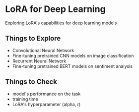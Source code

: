 # LoRA for Deep Learning
Exploring LoRA's capabilities for deep learning models

## Things to Explore
- Convolutional Neural Network
- Fine-tuning pretrained CNN models on image classification
- Recurrent Neural Network
- Fine-tuning pretrained BERT models on sentiment analysis

## Things to Check
- model's performance on the task
- training time
- LoRA's hyperparameter (alpha, r)


